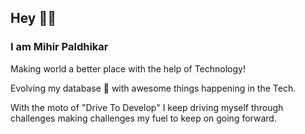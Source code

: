 ## Hey 👋🏻

### I am Mihir Paldhikar

Making world a better place with the help of Technology!

Evolving my database 🧠 with awesome things happening in the Tech.

With the moto of "Drive To Develop" I keep driving myself through challenges making challenges my fuel to keep on going forward.

